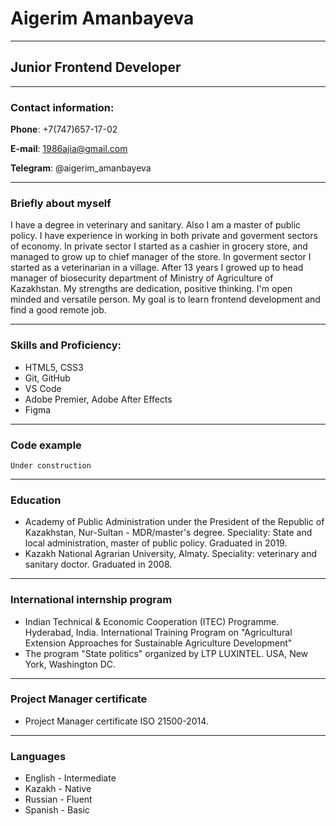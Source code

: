 # Aigerim Amanbayeva
---
## Junior Frontend Developer
---
### Contact information:

**Phone**: +7(747)657-17-02

**E-mail**: 1986ajia@gmail.com

**Telegram**: @aigerim_amanbayeva

---
### Briefly about myself
I have a degree in veterinary and sanitary. Also I am a master of public policy.
I have experience in working in both private and goverment sectors of economy.
In private sector I started as a cashier in grocery store, and managed to grow up to chief manager of the store.
In goverment sector I started as a veterinarian in a village. After 13 years I growed up to head manager of 
biosecurity department of Ministry of Agriculture of Kazakhstan.
My strengths are dedication, positive thinking. I'm open minded and versatile person.
My goal is to learn frontend development and find a good remote job.

---

### Skills and Proficiency:
- HTML5, CSS3
- Git, GitHub
- VS Code
- Adobe Premier, Adobe After Effects
- Figma

---

### Code example
```
Under construction
```

---

### Education
- Academy of Public Administration under the President of the Republic of Kazakhstan, Nur-Sultan - MDR/master's degree. Speciality: State and local administration, master of public policy. Graduated in 2019.
- Kazakh National Agrarian University, Almaty. Speciality: veterinary and sanitary doctor. Graduated in 2008.

---

### International internship program
- Indian Technical & Economic Cooperation (ITEC) Programme. Hyderabad, India.
International Training Program on "Agricultural Extension Approaches for Sustainable Agriculture Development"
- The program "State politics" organized by LTP LUXINTEL. USA, New York, Washington DC.

---

### Project Manager certificate
- Project Manager certificate ISO 21500-2014.

---

### Languages
- English - Intermediate
- Kazakh - Native
- Russian - Fluent
- Spanish - Basic
